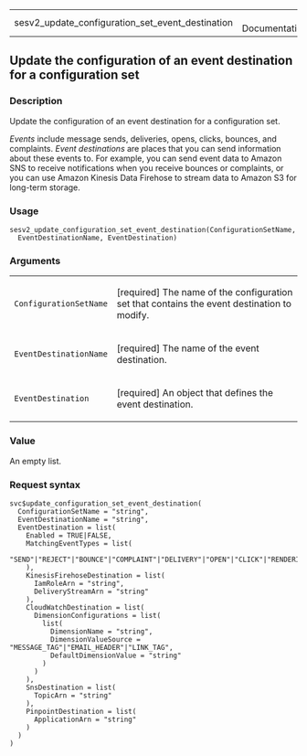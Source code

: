 <table style="width: 100%;">
<tbody>
<tr class="odd">
<td>sesv2_update_configuration_set_event_destination</td>
<td style="text-align: right;">R Documentation</td>
</tr>
</tbody>
</table>

## Update the configuration of an event destination for a configuration set

### Description

Update the configuration of an event destination for a configuration
set.

*Events* include message sends, deliveries, opens, clicks, bounces, and
complaints. *Event destinations* are places that you can send
information about these events to. For example, you can send event data
to Amazon SNS to receive notifications when you receive bounces or
complaints, or you can use Amazon Kinesis Data Firehose to stream data
to Amazon S3 for long-term storage.

### Usage

    sesv2_update_configuration_set_event_destination(ConfigurationSetName,
      EventDestinationName, EventDestination)

### Arguments

<table>
<colgroup>
<col style="width: 35%" />
<col style="width: 65%" />
</colgroup>
<tbody>
<tr class="odd">
<td><code
id="sesv2_update_configuration_set_event_destination_:_ConfigurationSetName">ConfigurationSetName</code></td>
<td><p>[required] The name of the configuration set that contains the
event destination to modify.</p></td>
</tr>
<tr class="even">
<td><code
id="sesv2_update_configuration_set_event_destination_:_EventDestinationName">EventDestinationName</code></td>
<td><p>[required] The name of the event destination.</p></td>
</tr>
<tr class="odd">
<td><code
id="sesv2_update_configuration_set_event_destination_:_EventDestination">EventDestination</code></td>
<td><p>[required] An object that defines the event destination.</p></td>
</tr>
</tbody>
</table>

### Value

An empty list.

### Request syntax

    svc$update_configuration_set_event_destination(
      ConfigurationSetName = "string",
      EventDestinationName = "string",
      EventDestination = list(
        Enabled = TRUE|FALSE,
        MatchingEventTypes = list(
          "SEND"|"REJECT"|"BOUNCE"|"COMPLAINT"|"DELIVERY"|"OPEN"|"CLICK"|"RENDERING_FAILURE"|"DELIVERY_DELAY"|"SUBSCRIPTION"
        ),
        KinesisFirehoseDestination = list(
          IamRoleArn = "string",
          DeliveryStreamArn = "string"
        ),
        CloudWatchDestination = list(
          DimensionConfigurations = list(
            list(
              DimensionName = "string",
              DimensionValueSource = "MESSAGE_TAG"|"EMAIL_HEADER"|"LINK_TAG",
              DefaultDimensionValue = "string"
            )
          )
        ),
        SnsDestination = list(
          TopicArn = "string"
        ),
        PinpointDestination = list(
          ApplicationArn = "string"
        )
      )
    )
